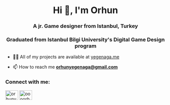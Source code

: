 <h1 align="center">Hi 👋, I'm Orhun</h1>
<h3 align="center">A jr. Game designer from Istanbul, Turkey</h3>
<h3 align="center">Graduated from Istanbul Bilgi University's Digital Game Design program</h3>

- 👨‍💻 All of my projects are available at [yegenaga.me](yegenaga.me)

- 📫 How to reach me **orhunyegenaga@gmail.com**

<h3 align="left">Connect with me:</h3>
<p align="left">
<a href="https://linkedin.com/in/orhunygng" target="blank"><img align="center" src="https://raw.githubusercontent.com/rahuldkjain/github-profile-readme-generator/master/src/images/icons/Social/linked-in-alt.svg" alt="orhunygng" height="30" width="40" /></a>
<a href="https://instagram.com/oooorhunnnn" target="blank"><img align="center" src="https://raw.githubusercontent.com/rahuldkjain/github-profile-readme-generator/master/src/images/icons/Social/instagram.svg" alt="oooorhunnnn" height="30" width="40" /></a>
</p>

